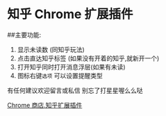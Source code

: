 知乎 Chrome 扩展插件
=====

##主要功能:

1. 显示未读数 (同知乎玩法)
2. 点击直达知乎标签 (如果没有开着的知乎,就新开一个)
3. 打开知乎同时打开消息浮层(如果有未读)
4. 图标右键`选项` 可以设置提醒类型

有任何建议欢迎留言或私信
别忘了打星星喔么么哒

[Chrome 商店.知乎扩展插件](https://chrome.google.com/webstore/detail/zhihu/ngppfgdncadgjcpgdknacogoaghebhde)